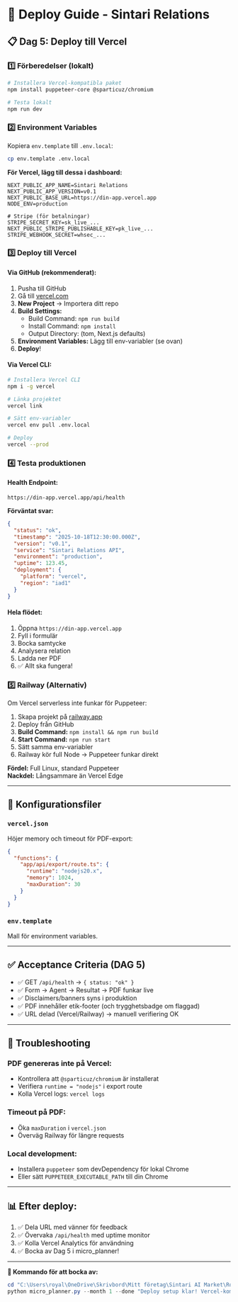 # 🚀 Deploy Guide - Sintari Relations

## 📋 Dag 5: Deploy till Vercel

### 1️⃣ Förberedelser (lokalt)

```bash
# Installera Vercel-kompatibla paket
npm install puppeteer-core @sparticuz/chromium

# Testa lokalt
npm run dev
```

### 2️⃣ Environment Variables

Kopiera `env.template` till `.env.local`:

```bash
cp env.template .env.local
```

**För Vercel, lägg till dessa i dashboard:**

```env
NEXT_PUBLIC_APP_NAME=Sintari Relations
NEXT_PUBLIC_APP_VERSION=v0.1
NEXT_PUBLIC_BASE_URL=https://din-app.vercel.app
NODE_ENV=production

# Stripe (för betalningar)
STRIPE_SECRET_KEY=sk_live_...
NEXT_PUBLIC_STRIPE_PUBLISHABLE_KEY=pk_live_...
STRIPE_WEBHOOK_SECRET=whsec_...
```

### 3️⃣ Deploy till Vercel

#### Via GitHub (rekommenderat):

1. Pusha till GitHub
2. Gå till [vercel.com](https://vercel.com)
3. **New Project** → Importera ditt repo
4. **Build Settings:**
   - Build Command: `npm run build`
   - Install Command: `npm install`
   - Output Directory: (tom, Next.js defaults)
5. **Environment Variables:** Lägg till env-variabler (se ovan)
6. **Deploy**!

#### Via Vercel CLI:

```bash
# Installera Vercel CLI
npm i -g vercel

# Länka projektet
vercel link

# Sätt env-variabler
vercel env pull .env.local

# Deploy
vercel --prod
```

### 4️⃣ Testa produktionen

#### Health Endpoint:
```
https://din-app.vercel.app/api/health
```

**Förväntat svar:**
```json
{
  "status": "ok",
  "timestamp": "2025-10-18T12:30:00.000Z",
  "version": "v0.1",
  "service": "Sintari Relations API",
  "environment": "production",
  "uptime": 123.45,
  "deployment": {
    "platform": "vercel",
    "region": "iad1"
  }
}
```

#### Hela flödet:
1. Öppna `https://din-app.vercel.app`
2. Fyll i formulär
3. Bocka samtycke
4. Analysera relation
5. Ladda ner PDF
6. ✅ Allt ska fungera!

### 5️⃣ Railway (Alternativ)

Om Vercel serverless inte funkar för Puppeteer:

1. Skapa projekt på [railway.app](https://railway.app)
2. Deploy från GitHub
3. **Build Command:** `npm install && npm run build`
4. **Start Command:** `npm run start`
5. Sätt samma env-variabler
6. Railway kör full Node → Puppeteer funkar direkt

**Fördel:** Full Linux, standard Puppeteer  
**Nackdel:** Långsammare än Vercel Edge

---

## 🔧 Konfigurationsfiler

### `vercel.json`
Höjer memory och timeout för PDF-export:
```json
{
  "functions": {
    "app/api/export/route.ts": {
      "runtime": "nodejs20.x",
      "memory": 1024,
      "maxDuration": 30
    }
  }
}
```

### `env.template`
Mall för environment variables.

---

## ✅ Acceptance Criteria (DAG 5)

- ✅ GET `/api/health` → `{ status: "ok" }`
- ✅ Form → Agent → Resultat → PDF funkar live
- ✅ Disclaimers/banners syns i produktion
- ✅ PDF innehåller etik-footer (och trygghetsbadge om flaggad)
- ✅ URL delad (Vercel/Railway) → manuell verifiering OK

---

## 🐛 Troubleshooting

### PDF genereras inte på Vercel:
- Kontrollera att `@sparticuz/chromium` är installerat
- Verifiera `runtime = "nodejs"` i export route
- Kolla Vercel logs: `vercel logs`

### Timeout på PDF:
- Öka `maxDuration` i `vercel.json`
- Överväg Railway för längre requests

### Local development:
- Installera `puppeteer` som devDependency för lokal Chrome
- Eller sätt `PUPPETEER_EXECUTABLE_PATH` till din Chrome

---

## 📊 Efter deploy:

1. ✅ Dela URL med vänner för feedback
2. ✅ Övervaka `/api/health` med uptime monitor
3. ✅ Kolla Vercel Analytics för användning
4. ✅ Bocka av Dag 5 i micro_planner!

---

**🎯 Kommando för att bocka av:**

```powershell
cd "C:\Users\royal\OneDrive\Skrivbord\Mitt företag\Sintari AI Market\Roadmapp"
python micro_planner.py --month 1 --done "Deploy setup klar! Vercel-kompatibel Puppeteer, health endpoint, env-config, vercel.json. Redo för produktion!"
```

